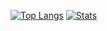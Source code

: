 [![Top Langs](https://github-readme-stats.vercel.app/api/top-langs/?username=brelee2222&theme=magenta)](https://github.com/brelee2222)
[![Stats](https://github-readme-stats.vercel.app/api?username=Brelee2222&show_icons=true&theme=magenta)](https://github.com/brelee2222)
